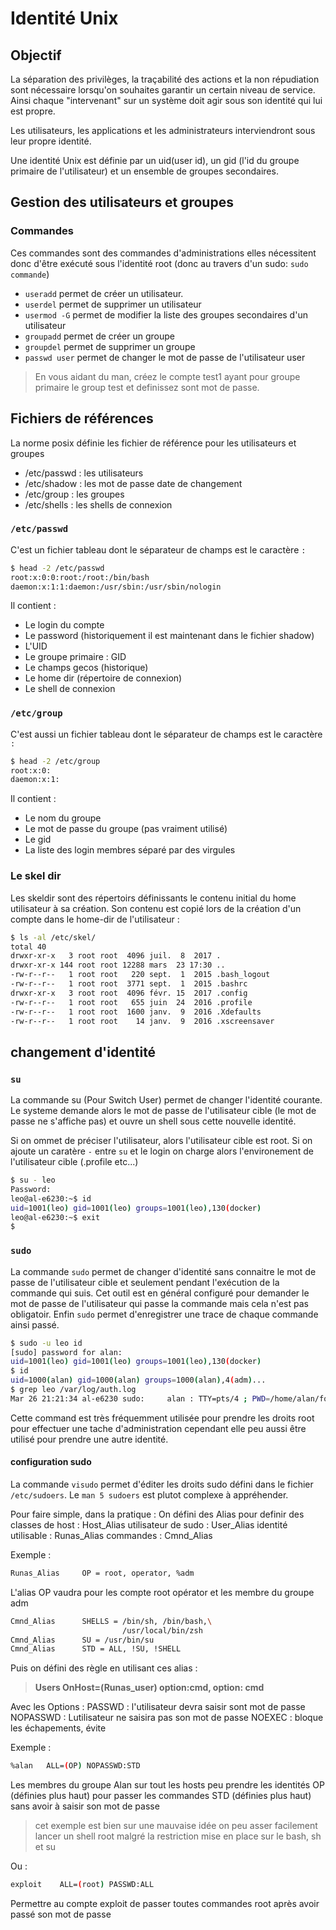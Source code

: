 # Identité Unix

## Objectif

La séparation des privilèges, la traçabilité des actions et la non répudiation sont nécessaire lorsqu'on souhaites garantir un certain niveau de service.
Ainsi chaque "intervenant" sur un système doit agir sous son identité qui lui est propre.

Les utilisateurs, les applications et les administrateurs interviendront sous leur propre identité.

Une identité Unix est définie par un uid(user id), un gid (l'id du groupe primaire de l'utilisateur) et un ensemble de groupes secondaires.

## Gestion des utilisateurs et groupes

### Commandes

Ces commandes sont des commandes d'administrations elles nécessitent donc d'être exécuté sous l'identité root (donc au travers d'un sudo: `sudo commande`)

* `useradd` permet de créer un utilisateur.
* `userdel` permet de supprimer un utilisateur
* `usermod -G` permet de modifier la liste des groupes secondaires d'un utilisateur
* `groupadd` permet de créer un groupe
* `groupdel` permet de supprimer un groupe
* `passwd user` permet de changer le mot de passe de l'utilisateur user

> En vous aidant du man, créez le compte test1 ayant pour groupe primaire le group test et definissez sont mot de passe.

## Fichiers de références

La norme posix définie les fichier de référence pour les utilisateurs et groupes

* /etc/passwd : les utilisateurs
* /etc/shadow : les mot de passe date de changement
* /etc/group : les groupes
* /etc/shells : les shells de connexion

### `/etc/passwd`

C'est un fichier tableau dont le séparateur de champs est le caractère `:`

```bash
$ head -2 /etc/passwd
root:x:0:0:root:/root:/bin/bash
daemon:x:1:1:daemon:/usr/sbin:/usr/sbin/nologin
```

Il contient :

* Le login du compte
* Le password (historiquement il est maintenant dans le fichier shadow)
* L'UID
* Le groupe primaire : GID
* Le champs gecos (historique)
* Le home dir (répertoire de connexion)
* Le shell de connexion

### `/etc/group`

C'est aussi un fichier tableau dont le séparateur de champs est le caractère `:`

```bash
$ head -2 /etc/group
root:x:0:
daemon:x:1:
```

Il contient :

* Le nom du groupe
* Le mot de passe du groupe (pas vraiment utilisé)
* Le gid
* La liste des login membres séparé par des virgules

### Le skel dir

Les skeldir sont des répertoirs définissants le contenu initial du home utilisateur à sa création. Son contenu est copié lors de la création d'un compte dans le home-dir de l'utilisateur :

```bash
$ ls -al /etc/skel/
total 40
drwxr-xr-x   3 root root  4096 juil.  8  2017 .
drwxr-xr-x 144 root root 12288 mars  23 17:30 ..
-rw-r--r--   1 root root   220 sept.  1  2015 .bash_logout
-rw-r--r--   1 root root  3771 sept.  1  2015 .bashrc
drwxr-xr-x   3 root root  4096 févr. 15  2017 .config
-rw-r--r--   1 root root   655 juin  24  2016 .profile
-rw-r--r--   1 root root  1600 janv.  9  2016 .Xdefaults
-rw-r--r--   1 root root    14 janv.  9  2016 .xscreensaver
```

## changement d'identité

### `su`

La commande su (Pour Switch User) permet de changer l'identité courante. Le systeme demande alors le mot de passe de l'utilisateur cible (le mot de passe ne s'affiche pas) et ouvre un shell sous cette nouvelle identité.

Si on ommet de préciser l'utilisateur, alors l'utilisateur cible est root.
Si on ajoute un caratère `-` entre `su` et le login on charge alors l'environement de l'utilisateur cible (.profile etc...)

```bash
$ su - leo
Password:
leo@al-e6230:~$ id
uid=1001(leo) gid=1001(leo) groups=1001(leo),130(docker)
leo@al-e6230:~$ exit
$
```

### `sudo`

La commande `sudo` permet de changer d'identité sans connaitre le mot de passe de l'utilisateur cible et seulement pendant l'exécution de la commande qui suis. Cet outil est en général configuré pour demander le mot de passe de l'utilisateur qui passe la commande mais cela n'est pas obligatoir.
Enfin `sudo` permet d'enregistrer une trace de chaque commande ainsi passé.

```bash
$ sudo -u leo id
[sudo] password for alan:
uid=1001(leo) gid=1001(leo) groups=1001(leo),130(docker)
$ id
uid=1000(alan) gid=1000(alan) groups=1000(alan),4(adm)...
$ grep leo /var/log/auth.log
Mar 26 21:21:34 al-e6230 sudo:     alan : TTY=pts/4 ; PWD=/home/alan/form/B1/linux1 ; USER=leo ; COMMAND=/usr/bin/id
```

Cette command est très fréquemment utilisée pour prendre les droits root pour effectuer une tache d'administration cependant elle peu aussi être utilisé pour prendre une autre identité.

#### configuration sudo

La commande `visudo` permet d'éditer les droits sudo défini dans le fichier `/etc/sudoers`. Le `man 5 sudoers` est plutot complexe à appréhender.

Pour faire simple, dans la pratique :
On défini des Alias pour definir des classes de
host : Host_Alias
utilisateur de sudo : User_Alias
identité utilisable : Runas_Alias
commandes : Cmnd_Alias

Exemple :

```bash
Runas_Alias     OP = root, operator, %adm
```

L'alias OP vaudra pour les compte root opérator et les membre du groupe adm

```bash
Cmnd_Alias      SHELLS = /bin/sh, /bin/bash,\
                         /usr/local/bin/zsh
Cmnd_Alias      SU = /usr/bin/su
Cmnd_Alias      STD = ALL, !SU, !SHELL
```

Puis on défini des règle en utilisant ces alias :

> **Users OnHost=(Runas_user) option:cmd, option: cmd**

Avec les Options :
PASSWD : l'utilisateur devra saisir sont mot de passe
NOPASSWD : Lutilisateur ne saisira pas son mot de passe
NOEXEC : bloque les échapements, évite

Exemple :

```bash
%alan   ALL=(OP) NOPASSWD:STD
```

Les membres du groupe Alan sur tout les hosts peu prendre les identités OP (définies plus haut) pour passer les commandes STD (définies plus haut) sans avoir à saisir son mot de passe

> cet exemple est bien sur une mauvaise idée on peu asser facilement lancer un shell root malgré la restriction mise en place sur le bash, sh et su

Ou :

```bash
exploit    ALL=(root) PASSWD:ALL
```

Permettre au compte exploit de passer toutes commandes root après avoir passé son mot de passe
